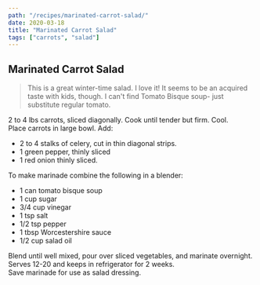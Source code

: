 ```yaml
---
path: "/recipes/marinated-carrot-salad/"
date: 2020-03-18
title: "Marinated Carrot Salad"
tags: ["carrots", "salad"]
---
```


## Marinated Carrot Salad

> This is a great winter-time salad. I love it! It seems to be an acquired taste with kids, though. I can't find Tomato Bisque soup- just substitute regular tomato.

2 to 4 lbs carrots, sliced diagonally. Cook until tender but firm. Cool.  
Place carrots in large bowl. Add:

- 2 to 4 stalks of celery, cut in thin diagonal strips.
- 1 green pepper, thinly sliced
- 1 red onion thinly sliced.

To make marinade combine the following in a blender:

- 1 can tomato bisque soup
- 1 cup sugar
- 3/4 cup vinegar
- 1 tsp salt
- 1/2 tsp pepper
- 1 tbsp Worcestershire sauce
- 1/2 cup salad oil

Blend until well mixed, pour over sliced vegetables, and marinate overnight.  
Serves 12-20 and keeps in refrigerator for 2 weeks.  
Save marinade for use as salad dressing.
